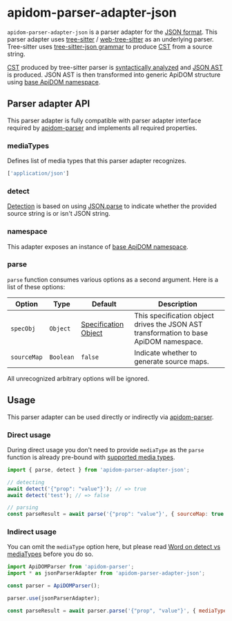 # apidom-parser-adapter-json

`apidom-parser-adapter-json` is a parser adapter for the [JSON format](https://www.json.org/json-en.html).
This parser adapter uses [tree-sitter](https://www.npmjs.com/package/tree-sitter) / [web-tree-sitter](https://www.npmjs.com/package/web-tree-sitter) as an underlying parser.
Tree-sitter uses [tree-sitter-json grammar](https://www.npmjs.com/package/tree-sitter-json) to produce [CST](https://tree-sitter.github.io/tree-sitter/using-parsers#syntax-nodes) from a source string.

[CST](https://tree-sitter.github.io/tree-sitter/using-parsers#syntax-nodes) produced by tree-sitter parser is [syntactically analyzed](https://github.com/swagger-api/apidom/blob/master/apidom/packages/apidom-parser-adapter-json/src/parser/syntactic-analysis.ts) and [JSON AST](https://github.com/swagger-api/apidom/tree/master/apidom/packages/apidom-ast#json-ast-nodes) is produced.
JSON AST is then transformed into generic ApiDOM structure using [base ApiDOM namespace](https://github.com/swagger-api/apidom/tree/master/apidom/packages/apidom#base-namespace).

## Parser adapter API

This parser adapter is fully compatible with parser adapter interface required by [apidom-parser](https://github.com/swagger-api/apidom/tree/master/apidom/packages/apidom-parser#mounting-parser-adapters)
and implements all required properties.

### mediaTypes

Defines list of media types that this parser adapter recognizes.

```js
['application/json']
```

### detect

[Detection](https://github.com/swagger-api/apidom/blob/master/apidom/packages/apidom-parser-adapter-json/src/adapter.ts#L3) is based on using [JSON.parse](https://developer.mozilla.org/en-US/docs/Web/JavaScript/Reference/Global_Objects/JSON/parse) to indicate whether the provided source string is or isn't JSON string.

### namespace

This adapter exposes an instance of [base ApiDOM namespace](https://github.com/swagger-api/apidom/tree/master/apidom/packages/apidom#base-namespace).

### parse

`parse` function consumes various options as a second argument. Here is a list of these options:

Option | Type | Default | Description
--- | --- | --- | ---
<a name="specObj"></a>`specObj` | `Object` | [Specification Object](https://github.com/swagger-api/apidom/blob/master/apidom/packages/apidom-parser-adapter-json/src/parser/specification.ts) | This specification object drives the JSON AST transformation to base ApiDOM namespace.
<a name="sourceMap"></a>`sourceMap` | `Boolean` | `false` | Indicate whether to generate source maps.

All unrecognized arbitrary options will be ignored.

## Usage

This parser adapter can be used directly or indirectly via [apidom-parser](https://github.com/swagger-api/apidom/tree/master/apidom/packages/apidom-parser).

### Direct usage

During direct usage you don't need to provide `mediaType` as the `parse` function is already pre-bound
with [supported media types](#mediatypes).

```js
import { parse, detect } from 'apidom-parser-adapter-json';

// detecting
await detect('{"prop": "value"}'); // => true
await detect('test'); // => false

// parsing
const parseResult = await parse('{"prop": "value"}', { sourceMap: true });
```

### Indirect usage

You can omit the `mediaType` option here, but please read [Word on detect vs mediaTypes](https://github.com/swagger-api/apidom/tree/master/apidom/packages/apidom-parser#word-on-detect-vs-mediatypes) before you do so.

```js
import ApiDOMParser from 'apidom-parser';
import * as jsonParserAdapter from 'apidom-parser-adapter-json';

const parser = ApiDOMParser();

parser.use(jsonParserAdapter);

const parseResult = await parser.parse('{"prop", "value"}', { mediaType: jsonParserAdapter.mediaTypes[0] });
```
